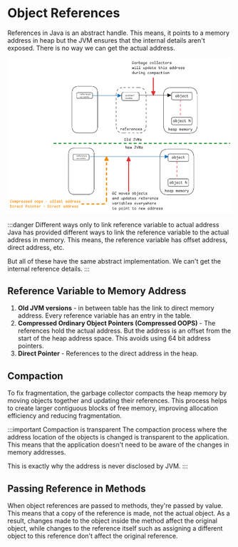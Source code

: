 # Object References

References in Java is an abstract handle.
This means, it points to a memory address in heap but
the JVM ensures that the internal details aren't exposed.
There is no way we can get the actual address.

![java-reference](../../static/img/java-reference.excalidraw.png)

:::danger Different ways only to link reference variable to actual address
Java has provided different ways to link the reference variable to the actual address in memory.
This means, the reference variable has offset address, direct address, etc.

But all of these have the same abstract implementation.
We can't get the internal reference details.
:::

## Reference Variable to Memory Address

1. **Old JVM versions** - in between table has the link to direct memory address.
   Every reference variable has an entry in the table.
2. **Compressed Ordinary Object Pointers (Compressed OOPS)** - The references hold the actual address.
   But the address is an offset from the start of the heap address space.
   This avoids using 64 bit address pointers.
3. **Direct Pointer** - References to the direct address in the heap.

## Compaction

To fix fragmentation, the garbage collector compacts the heap memory by moving objects together
and updating their references.
This process helps to create larger contiguous blocks of free memory,
improving allocation efficiency and reducing fragmentation.

:::important Compaction is transparent
The compaction process where the address location of the objects is changed is transparent to the application.
This means that the application doesn't need to be aware of the changes in memory addresses.

This is exactly why the address is never disclosed by JVM.
:::

## Passing Reference in Methods

When object references are passed to methods, they're passed by value.
This means that a copy of the reference is made, not the actual object.
As a result, changes made to the object inside the method affect the original object,
while changes to the reference itself
such as assigning a different object to this reference don't affect the original reference.
